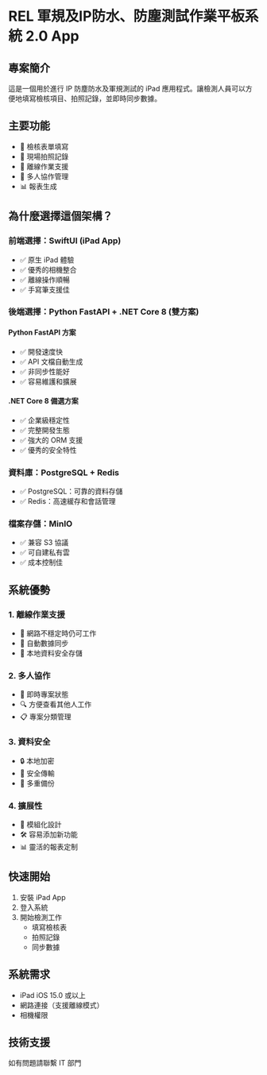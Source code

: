 # REL 軍規及IP防水、防塵測試作業平板系統 2.0 App

## 專案簡介
這是一個用於進行 IP 防塵防水及軍規測試的 iPad 應用程式。讓檢測人員可以方便地填寫檢核項目、拍照記錄，並即時同步數據。

## 主要功能
- 📝 檢核表單填寫
- 📸 現場拍照記錄
- 🔄 離線作業支援
- 👥 多人協作管理
- 📊 報表生成

## 為什麼選擇這個架構？

### 前端選擇：SwiftUI (iPad App)
- ✅ 原生 iPad 體驗
- ✅ 優秀的相機整合
- ✅ 離線操作順暢
- ✅ 手寫筆支援佳

### 後端選擇：Python FastAPI + .NET Core 8 (雙方案)

#### Python FastAPI 方案
- ✅ 開發速度快
- ✅ API 文檔自動生成
- ✅ 非同步性能好
- ✅ 容易維護和擴展

#### .NET Core 8 備選方案
- ✅ 企業級穩定性
- ✅ 完整開發生態
- ✅ 強大的 ORM 支援
- ✅ 優秀的安全特性

### 資料庫：PostgreSQL + Redis
- ✅ PostgreSQL：可靠的資料存儲
- ✅ Redis：高速緩存和會話管理

### 檔案存儲：MinIO
- ✅ 兼容 S3 協議
- ✅ 可自建私有雲
- ✅ 成本控制佳

## 系統優勢

### 1. 離線作業支援
- 📶 網路不穩定時仍可工作
- 🔄 自動數據同步
- 💾 本地資料安全存儲

### 2. 多人協作
- 👥 即時專案狀態
- 🔍 方便查看其他人工作
- 📋 專案分類管理

### 3. 資料安全
- 🔒 本地加密
- 🔐 安全傳輸
- 💾 多重備份

### 4. 擴展性
- 🔌 模組化設計
- 🛠 容易添加新功能
- 📊 靈活的報表定制

## 快速開始
1. 安裝 iPad App
2. 登入系統
3. 開始檢測工作
   - 填寫檢核表
   - 拍照記錄
   - 同步數據

## 系統需求
- iPad iOS 15.0 或以上
- 網路連接（支援離線模式）
- 相機權限

## 技術支援
如有問題請聯繫 IT 部門
